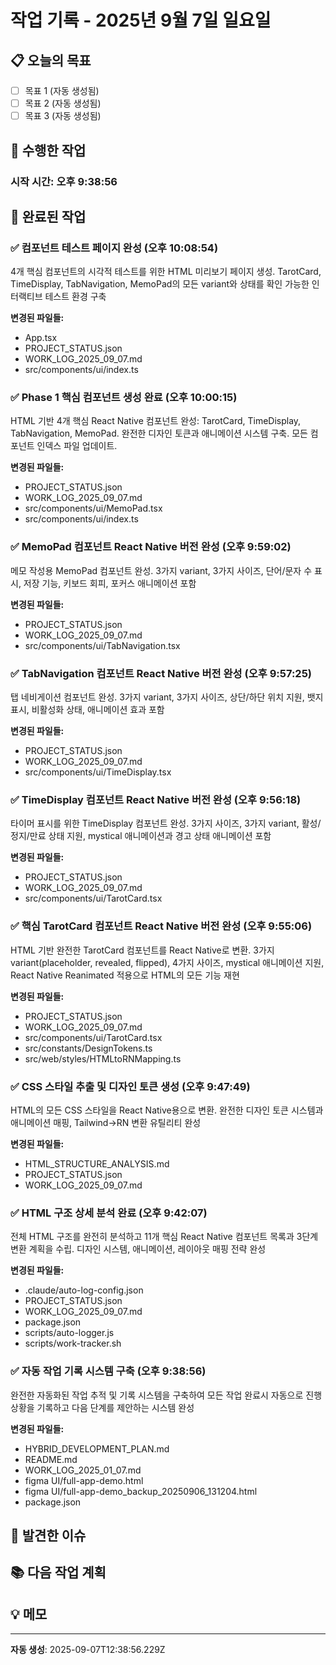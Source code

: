# 작업 기록 - 2025년 9월 7일 일요일

## 📋 오늘의 목표
- [ ] 목표 1 (자동 생성됨)
- [ ] 목표 2 (자동 생성됨)
- [ ] 목표 3 (자동 생성됨)

## 🔧 수행한 작업

### 시작 시간: 오후 9:38:56

## 🎯 완료된 작업
<!-- 자동 기록 영역 -->
### ✅ 컴포넌트 테스트 페이지 완성 (오후 10:08:54)
4개 핵심 컴포넌트의 시각적 테스트를 위한 HTML 미리보기 페이지 생성. TarotCard, TimeDisplay, TabNavigation, MemoPad의 모든 variant와 상태를 확인 가능한 인터랙티브 테스트 환경 구축

**변경된 파일들:**
- App.tsx
- PROJECT_STATUS.json
- WORK_LOG_2025_09_07.md
- src/components/ui/index.ts


### ✅ Phase 1 핵심 컴포넌트 생성 완료 (오후 10:00:15)
HTML 기반 4개 핵심 React Native 컴포넌트 완성: TarotCard, TimeDisplay, TabNavigation, MemoPad. 완전한 디자인 토큰과 애니메이션 시스템 구축. 모든 컴포넌트 인덱스 파일 업데이트.

**변경된 파일들:**
- PROJECT_STATUS.json
- WORK_LOG_2025_09_07.md
- src/components/ui/MemoPad.tsx
- src/components/ui/index.ts


### ✅ MemoPad 컴포넌트 React Native 버전 완성 (오후 9:59:02)
메모 작성용 MemoPad 컴포넌트 완성. 3가지 variant, 3가지 사이즈, 단어/문자 수 표시, 저장 기능, 키보드 회피, 포커스 애니메이션 포함

**변경된 파일들:**
- PROJECT_STATUS.json
- WORK_LOG_2025_09_07.md
- src/components/ui/TabNavigation.tsx


### ✅ TabNavigation 컴포넌트 React Native 버전 완성 (오후 9:57:25)
탭 네비게이션 컴포넌트 완성. 3가지 variant, 3가지 사이즈, 상단/하단 위치 지원, 뱃지 표시, 비활성화 상태, 애니메이션 효과 포함

**변경된 파일들:**
- PROJECT_STATUS.json
- WORK_LOG_2025_09_07.md
- src/components/ui/TimeDisplay.tsx


### ✅ TimeDisplay 컴포넌트 React Native 버전 완성 (오후 9:56:18)
타이머 표시를 위한 TimeDisplay 컴포넌트 완성. 3가지 사이즈, 3가지 variant, 활성/정지/만료 상태 지원, mystical 애니메이션과 경고 상태 애니메이션 포함

**변경된 파일들:**
- PROJECT_STATUS.json
- WORK_LOG_2025_09_07.md
- src/components/ui/TarotCard.tsx


### ✅ 핵심 TarotCard 컴포넌트 React Native 버전 완성 (오후 9:55:06)
HTML 기반 완전한 TarotCard 컴포넌트를 React Native로 변환. 3가지 variant(placeholder, revealed, flipped), 4가지 사이즈, mystical 애니메이션 지원, React Native Reanimated 적용으로 HTML의 모든 기능 재현

**변경된 파일들:**
- PROJECT_STATUS.json
- WORK_LOG_2025_09_07.md
- src/components/ui/TarotCard.tsx
- src/constants/DesignTokens.ts
- src/web/styles/HTMLtoRNMapping.ts


### ✅ CSS 스타일 추출 및 디자인 토큰 생성 (오후 9:47:49)
HTML의 모든 CSS 스타일을 React Native용으로 변환. 완전한 디자인 토큰 시스템과 애니메이션 매핑, Tailwind→RN 변환 유틸리티 완성

**변경된 파일들:**
- HTML_STRUCTURE_ANALYSIS.md
- PROJECT_STATUS.json
- WORK_LOG_2025_09_07.md


### ✅ HTML 구조 상세 분석 완료 (오후 9:42:07)
전체 HTML 구조를 완전히 분석하고 11개 핵심 React Native 컴포넌트 목록과 3단계 변환 계획을 수립. 디자인 시스템, 애니메이션, 레이아웃 매핑 전략 완성

**변경된 파일들:**
- .claude/auto-log-config.json
- PROJECT_STATUS.json
- WORK_LOG_2025_09_07.md
- package.json
- scripts/auto-logger.js
- scripts/work-tracker.sh


### ✅ 자동 작업 기록 시스템 구축 (오후 9:38:56)
완전한 자동화된 작업 추적 및 기록 시스템을 구축하여 모든 작업 완료시 자동으로 진행상황을 기록하고 다음 단계를 제안하는 시스템 완성

**변경된 파일들:**
- HYBRID_DEVELOPMENT_PLAN.md
- README.md
- WORK_LOG_2025_01_07.md
- figma UI/full-app-demo.html
- figma UI/full-app-demo_backup_20250906_131204.html
- package.json



## 🐛 발견한 이슈
<!-- 이슈가 있다면 여기에 기록 -->

## 📚 다음 작업 계획
<!-- 자동 생성 영역 -->

## 💡 메모
<!-- 중요한 발견사항이나 아이디어 -->

---
**자동 생성**: 2025-09-07T12:38:56.229Z
